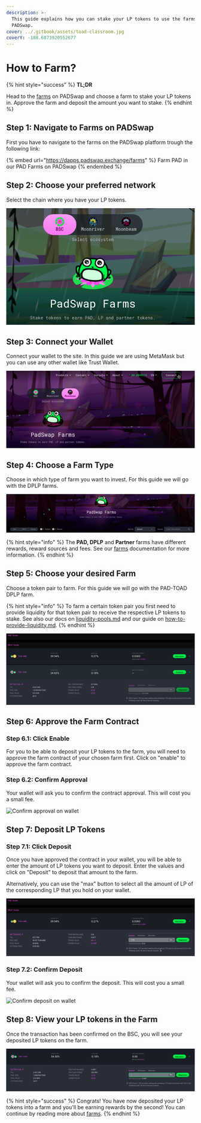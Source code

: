 ```yaml
---
description: >-
  This guide explains how you can stake your LP tokens to use the farms on
  PADSwap.
cover: ../.gitbook/assets/toad-classroom.jpg
coverY: -188.6873920552677
---
```


# How to Farm?

{% hint style="success" %}
**TL;DR**

Head to the [farms](https://dapps.padswap.exchange) on PADSwap and choose a farm to stake your LP tokens in. Approve the farm and deposit the amount you want to stake.
{% endhint %}

## Step 1: Navigate to Farms on PADSwap

First you have to navigate to the farms on the PADSwap platform trough the following link:

{% embed url="https://dapps.padswap.exchange/farms" %}
Farm PAD in our PAD Farms on PADSwap
{% endembed %}

## Step 2: Choose your preferred network

Select the chain where you have your LP tokens.

![Choose your network](../.gitbook/assets/chooseYourDesiredNetwork.png)

## Step 3: Connect your Wallet

Connect your wallet to the site. In this guide we are using MetaMask but you can use any other wallet like Trust Wallet.

![connect your preferred wallet](../.gitbook/assets/connectYourWallet.png)

## &#x20;Step 4: Choose a Farm Type

Choose in which type of farm you want to invest. For this guide we will go with the DPLP farms.

![use the button to select between standard, dplp or partner farms](../.gitbook/assets/chooseYourFarmType.png)

{% hint style="info" %}
The **PAD, DPLP** and **Partner** farms have different rewards, reward sources and fees. See our [farms](../products/farms/ "mention") documentation for more information.
{% endhint %}

## Step 5: Choose your desired Farm

Choose a token pair to farm. For this guide we will go with the PAD-TOAD DPLP farm.

{% hint style="info" %}
To farm a certain token pair you first need to provide liquidity for that token pair to receive the respective LP tokens to stake. See also our docs on [liquidity-pools.md](../products/padswap/liquidity-pools.md "mention") and our guide on [how-to-provide-liquidity.md](how-to-provide-liquidity.md "mention").
{% endhint %}

![Choose your preferred farm](../.gitbook/assets/EnableYourFarms.png)

## Step 6: Approve the Farm Contract

### Step 6.1: Click Enable

For you to be able to deposit your LP tokens to the farm, you will need to approve the farm contract of your chosen farm first. Click on "enable" to approve the farm contract.

### Step 6.2: Confirm Approval

Your wallet will ask you to confirm the contract approval. This will cost you a small fee.

![Confirm approval on wallet](https://github.com/ToadNetwork/Docs/blob/main/docs/\_media/howtos/PadSwapAddingLiquidity19\_approveFarmOnWallet.png?raw=true)

## Step 7: Deposit LP Tokens

### Step 7.1: Click Deposit

Once you have approved the contract in your wallet, you will be able to enter the amount of LP tokens you want to deposit. Enter the values and click on "Deposit" to deposit that amount to the farm.

Alternatively, you can use the "max" button to select all the amount of LP of the corresponding LP that you hold on your wallet.

![select the amount to deposit](../.gitbook/assets/DepositTokens.png)

### Step 7.2: Confirm Deposit

Your wallet will ask you to confirm the deposit. This will cost you a small fee.

![Confirm deposit on wallet](https://github.com/ToadNetwork/Docs/blob/main/docs/\_media/howtos/PadSwapAddingLiquidity21\_confirmDepositOnWallet.png?raw=true)

## Step 8: View your LP tokens in the Farm

Once the transaction has been confirmed on the BSC, you will see your deposited LP tokens on the farm.

![verify staked LP tokens](../.gitbook/assets/CheckToVerifyDeposit.png)

{% hint style="success" %}
Congrats! You have now deposited your LP tokens into a farm and you'll be earning rewards by the second! You can continue by reading more about [farms](../products/farms/ "mention").
{% endhint %}
